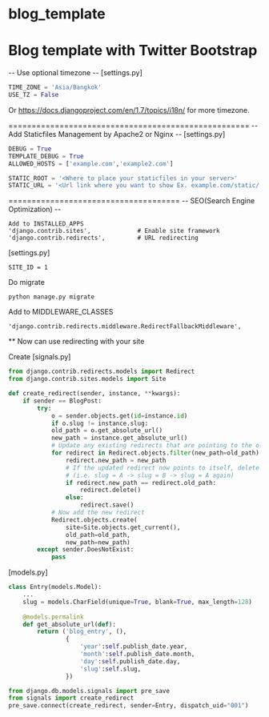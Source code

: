 blog_template
=============

Blog template with Twitter Bootstrap
====================================================
-- Use optional timezone --
[settings.py]
```python
TIME_ZONE = 'Asia/Bangkok'
USE_TZ = False
```
Or https://docs.djangoproject.com/en/1.7/topics/i18n/ for more timezone.

====================================================
-- Add Staticfiles Management by Apache2 or Nginx --
[settings.py]
```python
DEBUG = True
TEMPLATE_DEBUG = True
ALLOWED_HOSTS = ['example.com','example2.com']

STATIC_ROOT = '<Where to place your staticfiles in your server>'
STATIC_URL = '<Url link where you want to show Ex. example.com/static/ or static.example.com>'
```
=====================================
-- SEO(Search Engine Optimization) --
```
Add to INSTALLED_APPS
'django.contrib.sites',             # Enable site framework
'django.contrib.redirects',         # URL redirecting
```

[settings.py]
```
SITE_ID = 1
```

Do migrate
```
python manage.py migrate
```

Add to MIDDLEWARE_CLASSES
```
'django.contrib.redirects.middleware.RedirectFallbackMiddleware',
```

** Now can use redirecting with your site

Create [signals.py]
```python
from django.contrib.redirects.models import Redirect
from django.contrib.sites.models import Site

def create_redirect(sender, instance, **kwargs):
    if sender == BlogPost:
        try:
            o = sender.objects.get(id=instance.id)
            if o.slug != instance.slug:
            old_path = o.get_absolute_url()
            new_path = instance.get_absolute_url()
            # Update any existing redirects that are pointing to the old url
            for redirect in Redirect.objects.filter(new_path=old_path):
                redirect.new_path = new_path
                # If the updated redirect now points to itself, delete it
                # (i.e. slug = A -> slug = B -> slug = A again)
                if redirect.new_path == redirect.old_path:
                    redirect.delete()
                else:
                    redirect.save()
            # Now add the new redirect
            Redirect.objects.create(
                site=Site.objects.get_current(),
                old_path=old_path,
                new_path=new_path)
        except sender.DoesNotExist:
            pass
```
[models.py]
```python
class Entry(models.Model):
    ...
    slug = models.CharField(unique=True, blank=True, max_length=128)
    
    @models.permalink
    def get_absolute_url(def):
        return ('blog_entry', (),
                {
                    'year':self.publish_date.year,
                    'month':self.publish_date.month,
                    'day':self.publish_date.day,
                    'slug':self.slug,
                })

from django.db.models.signals import pre_save
from signals import create_redirect
pre_save.connect(create_redirect, sender=Entry, dispatch_uid="001")
```
